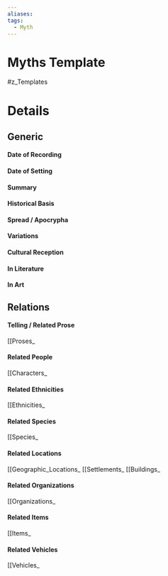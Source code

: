 ```yaml
---
aliases: 
tags:
  - Myth
---
```

# Myths Template
#z_Templates 


# Details
## Generic
#### Date of Recording
#### Date of Setting
#### Summary
#### Historical Basis
#### Spread / Apocrypha
#### Variations
#### Cultural Reception
#### In Literature
#### In Art
## Relations
#### Telling / Related Prose
[[Proses_
#### Related People
[[Characters_
#### Related Ethnicities
[[Ethnicities_
#### Related Species
[[Species_
#### Related Locations
[[Geographic_Locations_
[[Settlements_
[[Buildings_
#### Related Organizations
[[Organizations_
#### Related Items
[[Items_
#### Related Vehicles
[[Vehicles_